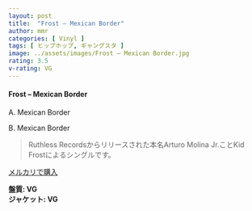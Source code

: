 ```yaml
---
layout: post
title:  "Frost – Mexican Border"
author: mmr
categories: [ Vinyl ]
tags: [ ヒップホップ, ギャングスタ ]
image: ../assets/images/Frost – Mexican Border.jpg
rating: 3.5
v-rating: VG
---
```


#### Frost – Mexican Border

A. Mexican Border

B. Mexican Border

> Ruthless Recordsからリリースされた本名Arturo Molina Jr.ことKid Frostによるシングルです。


[メルカリで購入](https://jp.mercari.com/item/m68816286436)

<div class="mt-4 mb-4 d-flex align-items-center">
<strong class="mr-1">盤質: VG</strong>
</div>
<div class="mt-4 mb-4 d-flex align-items-center">
<strong class="mr-1">ジャケット: VG</strong>
</div>
